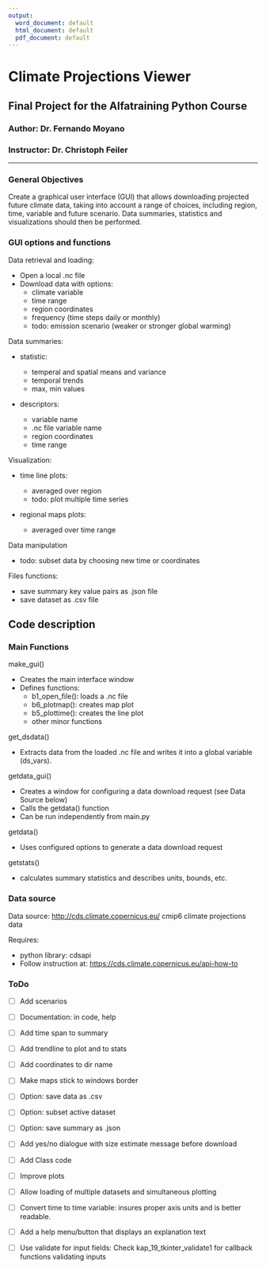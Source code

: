 ```yaml
---
output:
  word_document: default
  html_document: default
  pdf_document: default
---
```


# Climate Projections Viewer

## Final Project for the Alfatraining Python Course

### Author: Dr. Fernando Moyano

### Instructor: Dr. Christoph Feiler

---

### General Objectives

Create a graphical user interface (GUI) that allows downloading projected future climate data, taking into account a range of choices, including region, time, variable and future scenario. Data summaries, statistics and visualizations should then be performed.

### GUI options and functions

Data retrieval and loading:

* Open a local .nc file
* Download data with options:
  * climate variable
  * time range
  * region coordinates
  * frequency (time steps daily or monthly)
  * todo: emission scenario (weaker or stronger global warming)

Data summaries:

* statistic:
  * temperal and spatial means and variance
  * temporal trends
  * max, min values
  
* descriptors:
  * variable name
  * .nc file variable name
  * region coordinates
  * time range

Visualization:

* time line plots:
  * averaged over region
  * todo: plot multiple time series
  
* regional maps plots:
  * averaged over time range

Data manipulation

* todo: subset data by choosing new time or coordinates

Files functions:

* save summary key value pairs as .json file
* save dataset as .csv file

## Code description

### Main Functions

make_gui()

* Creates the main interface window
* Defines functions:
  * b1_open_file(): loads a .nc file
  * b6_plotmap(): creates map plot
  * b5_plottime(): creates the line plot
  * other minor functions

get_dsdata()

* Extracts data from the loaded .nc file and writes it into a global variable (ds_vars).

getdata_gui()

* Creates a window for configuring a data download request (see Data Source below)
* Calls the getdata() function
* Can be run independently from main.py

getdata()

* Uses configured options to generate a data download request

getstats()

* calculates summary statistics and describes units, bounds, etc.

  
### Data source

Data source:
http://cds.climate.copernicus.eu/
cmip6 climate projections data

Requires:
- python library: cdsapi
- Follow instruction at: https://cds.climate.copernicus.eu/api-how-to

### ToDo

- [ ] Add scenarios
- [ ] Documentation: in code, help
- [ ] Add time span to summary
- [ ] Add trendline to plot and to stats
- [ ] Add coordinates to dir name
- [ ] Make maps stick to windows border
- [ ] Option: save data as .csv
- [ ] Option: subset active dataset
- [ ] Option: save summary as .json
- [ ] Add yes/no dialogue with size estimate message before download
- [ ] Add Class code
- [ ] Improve plots
- [ ] Allow loading of multiple datasets and simultaneous plotting
- [ ] Convert time to time variable: insures proper axis units and is better readable.
- [ ] Add a help menu/button that displays an explanation text
- [ ] Use validate for input fields: Check kap_19_tkinter_validate1 for callback functions validating inputs




